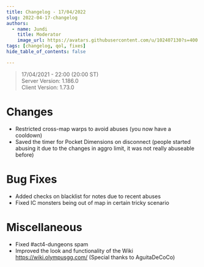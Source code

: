```yaml
---
title: Changelog - 17/04/2022
slug: 2022-04-17-changelog
authors:
  - name: Jundi
    title: Moderator
    image_url: https://avatars.githubusercontent.com/u/102407130?s=400
tags: [changelog, qol, fixes]
hide_table_of_contents: false

---
```


> 17/04/2021 - 22:00 (20:00 ST)   
> Server Version: 1.186.0   
> Client Version: 1.73.0    


# Changes
- Restricted cross-map warps to avoid abuses (you now have a cooldown)
- Saved the timer for Pocket Dimensions on disconnect (people started abusing it due to the changes in aggro limit, it was not really abuseable before)

# Bug Fixes
- Added checks on blacklist for notes due to recent abuses
- Fixed IC monsters being out of map in certain tricky scenario

# Miscellaneous
- Fixed #act4-dungeons spam
- Improved the look and functionality of the Wiki https://wiki.olympusgg.com/ (Special thanks to AguitaDeCoCo)